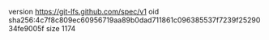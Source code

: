 version https://git-lfs.github.com/spec/v1
oid sha256:4c7f8c809ec60956719aa89b0dad711861c096385537f7239f2529034fe9005f
size 1174
